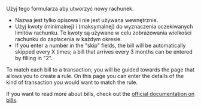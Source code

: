 Użyj tego formularza aby utworzyć nowy rachunek.

* Nazwa jest tylko opisowa i nie jest używana wewnętrznie.
* Użyj kwoty (minimalnej) i (maksymalnej) do wyznaczenia oczekiwanych limitów rachunku. Te kwoty są używane w celu zobrazowania wielkości rachunku do zapłacenia w każdym okresie.
* If you enter a number in the "skip" fields, the bill will be automatically skipped every X times; a bill that arrives every 3 months can be entered by filling in "2".

To match each bill to a transaction, you will be guided towards the page that allows you to create a rule. On this page you can enter the details of the kind of transaction you would want to match the rule.

If you want to read more about bills, check out the [official documentation on bills](https://docs.firefly-iii.org/advanced-concepts/bills).